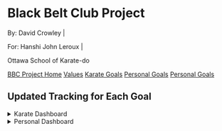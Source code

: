 <link rel="stylesheet" href="bbc-style.css">

<div class="bbc-title" markdown='1'>

# Black Belt Club Project

<div class="bbc-meta" markdown='1'>

By: David Crowley \|

For: Hanshi John Leroux \|

Ottawa School of Karate-do

</div>

<div class="bbc-menu">

<a href="/pages/bbc/landing">BBC Project Home</a>
<a href="/pages/bbc/values">Values</a>
<a href="/pages/bbc/karate">Karate Goals</a>
<a href="/pages/bbc/personal">Personal Goals</a>
<a class="active" href="/pages/bbc/tracking">Personal Goals</a>

</div>

</div>

<h2 id="bbc-values">Updated Tracking for Each Goal</h2>

<div class="tile-box">

<div class="bbc-content" markdown=1>

<details>

<summary>Karate Dashboard</summary>

<div markdown='1'>

> The calendar needs signficant revision... starting the first month with 3 weeks of camping and cottaging was 
> a lot more challenging for establishing a routine than I expected. A new "start" and end date will be set beginning
> after the project interview.

</div>

</details>

<details>

<summary>Personal Dashboard</summary>

<div markdown='1'>

#### Tasks

- [x] plan course content items for all 4 programming courses in the first semester
- [x] devise modular, regular-interval assessment system that includes interviews and allows for retakes
- [ ] prepare all assessment items (questions) for all 4 programming courses
- [ ] prepare interview sheets for all content items
- [ ] plan course project sequences for all 4 courses, including senior/junior interactions where appropriate
  - [x] 3U
  - [x] 4U
  - [ ] 3C
  - [ ] 4C
- [ ] write project descriptions and rubrics for all 4 courses
  - [ ] 3U
  - [ ] 4U
  - [ ] 3C
  - [ ] 4C
- [ ] update online course materials to be divided into lessons coherent with the content items/modules used for the assessments

Bonus tasks

- [ ] start the above preparations for next semester's 2 robotics courses

#### Time management

<iframe width="600" height="371" seamless frameborder="0" scrolling="no" src="https://docs.google.com/spreadsheets/d/e/2PACX-1vQkYB1OkkkhfvkizAU4LWKNv9u6ZBh-jd8m5NdcHA55wfNwDMoDhzMQA63kxn6EcjTVG-5anXDPWqEL/pubchart?oid=1539416788&amp;format=interactive"></iframe>

</div>

</details>

</div>

</div>